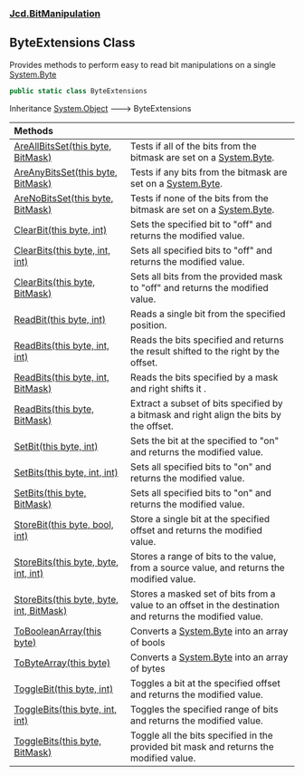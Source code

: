 ### [Jcd.BitManipulation](Jcd.BitManipulation.md 'Jcd.BitManipulation')

## ByteExtensions Class

Provides methods to perform easy to read bit manipulations on a
single [System.Byte](https://docs.microsoft.com/en-us/dotnet/api/System.Byte 'System.Byte')

```csharp
public static class ByteExtensions
```

Inheritance [System.Object](https://docs.microsoft.com/en-us/dotnet/api/System.Object 'System.Object') &#129106;
ByteExtensions

| Methods                                                                                                                                                                                                                                      |                                                                                                                                               |
|:---------------------------------------------------------------------------------------------------------------------------------------------------------------------------------------------------------------------------------------------|:----------------------------------------------------------------------------------------------------------------------------------------------|
| [AreAllBitsSet(this byte, BitMask)](Jcd.BitManipulation.ByteExtensions.AreAllBitsSet(thisbyte,Jcd.BitManipulation.BitMask).md 'Jcd.BitManipulation.ByteExtensions.AreAllBitsSet(this byte, Jcd.BitManipulation.BitMask)')                    | Tests if all of the bits from the bitmask are set on a [System.Byte](https://docs.microsoft.com/en-us/dotnet/api/System.Byte 'System.Byte').  |
| [AreAnyBitsSet(this byte, BitMask)](Jcd.BitManipulation.ByteExtensions.AreAnyBitsSet(thisbyte,Jcd.BitManipulation.BitMask).md 'Jcd.BitManipulation.ByteExtensions.AreAnyBitsSet(this byte, Jcd.BitManipulation.BitMask)')                    | Tests if any bits from the bitmask are set on a [System.Byte](https://docs.microsoft.com/en-us/dotnet/api/System.Byte 'System.Byte').         |
| [AreNoBitsSet(this byte, BitMask)](Jcd.BitManipulation.ByteExtensions.AreNoBitsSet(thisbyte,Jcd.BitManipulation.BitMask).md 'Jcd.BitManipulation.ByteExtensions.AreNoBitsSet(this byte, Jcd.BitManipulation.BitMask)')                       | Tests if none of the bits from the bitmask are set on a [System.Byte](https://docs.microsoft.com/en-us/dotnet/api/System.Byte 'System.Byte'). |
| [ClearBit(this byte, int)](Jcd.BitManipulation.ByteExtensions.ClearBit(thisbyte,int).md 'Jcd.BitManipulation.ByteExtensions.ClearBit(this byte, int)')                                                                                       | Sets the specified bit to "off" and returns the modified value.                                                                               |
| [ClearBits(this byte, int, int)](Jcd.BitManipulation.ByteExtensions.ClearBits(thisbyte,int,int).md 'Jcd.BitManipulation.ByteExtensions.ClearBits(this byte, int, int)')                                                                      | Sets all specified bits to "off" and returns the modified value.                                                                              |
| [ClearBits(this byte, BitMask)](Jcd.BitManipulation.ByteExtensions.ClearBits(thisbyte,Jcd.BitManipulation.BitMask).md 'Jcd.BitManipulation.ByteExtensions.ClearBits(this byte, Jcd.BitManipulation.BitMask)')                                | Sets all bits from the provided mask to "off" and returns the modified value.                                                                 |
| [ReadBit(this byte, int)](Jcd.BitManipulation.ByteExtensions.ReadBit(thisbyte,int).md 'Jcd.BitManipulation.ByteExtensions.ReadBit(this byte, int)')                                                                                          | Reads a single bit from the specified position.                                                                                               |
| [ReadBits(this byte, int, int)](Jcd.BitManipulation.ByteExtensions.ReadBits(thisbyte,int,int).md 'Jcd.BitManipulation.ByteExtensions.ReadBits(this byte, int, int)')                                                                         | Reads the bits specified and returns the result shifted to the right by the offset.                                                           |
| [ReadBits(this byte, int, BitMask)](Jcd.BitManipulation.ByteExtensions.ReadBits(thisbyte,int,Jcd.BitManipulation.BitMask).md 'Jcd.BitManipulation.ByteExtensions.ReadBits(this byte, int, Jcd.BitManipulation.BitMask)')                     | Reads the bits specified by a mask and right shifts it .                                                                                      |
| [ReadBits(this byte, BitMask)](Jcd.BitManipulation.ByteExtensions.ReadBits(thisbyte,Jcd.BitManipulation.BitMask).md 'Jcd.BitManipulation.ByteExtensions.ReadBits(this byte, Jcd.BitManipulation.BitMask)')                                   | Extract a subset of bits specified by a bitmask and right align the bits by the offset.                                                       |
| [SetBit(this byte, int)](Jcd.BitManipulation.ByteExtensions.SetBit(thisbyte,int).md 'Jcd.BitManipulation.ByteExtensions.SetBit(this byte, int)')                                                                                             | Sets the bit at the specified to "on" and returns the modified value.                                                                         |
| [SetBits(this byte, int, int)](Jcd.BitManipulation.ByteExtensions.SetBits(thisbyte,int,int).md 'Jcd.BitManipulation.ByteExtensions.SetBits(this byte, int, int)')                                                                            | Sets all specified bits to "on" and returns the modified value.                                                                               |
| [SetBits(this byte, BitMask)](Jcd.BitManipulation.ByteExtensions.SetBits(thisbyte,Jcd.BitManipulation.BitMask).md 'Jcd.BitManipulation.ByteExtensions.SetBits(this byte, Jcd.BitManipulation.BitMask)')                                      | Sets all specified bits to "on" and returns the modified value.                                                                               |
| [StoreBit(this byte, bool, int)](Jcd.BitManipulation.ByteExtensions.StoreBit(thisbyte,bool,int).md 'Jcd.BitManipulation.ByteExtensions.StoreBit(this byte, bool, int)')                                                                      | Store a single bit at the specified offset and returns the modified value.                                                                    |
| [StoreBits(this byte, byte, int, int)](Jcd.BitManipulation.ByteExtensions.StoreBits(thisbyte,byte,int,int).md 'Jcd.BitManipulation.ByteExtensions.StoreBits(this byte, byte, int, int)')                                                     | Stores a range of bits to the value, from a source value, and returns the modified value.                                                     |
| [StoreBits(this byte, byte, int, BitMask)](Jcd.BitManipulation.ByteExtensions.StoreBits(thisbyte,byte,int,Jcd.BitManipulation.BitMask).md 'Jcd.BitManipulation.ByteExtensions.StoreBits(this byte, byte, int, Jcd.BitManipulation.BitMask)') | Stores a masked set of bits from a value to an offset in the destination and returns the modified value.                                      |
| [ToBooleanArray(this byte)](Jcd.BitManipulation.ByteExtensions.ToBooleanArray(thisbyte).md 'Jcd.BitManipulation.ByteExtensions.ToBooleanArray(this byte)')                                                                                   | Converts a [System.Byte](https://docs.microsoft.com/en-us/dotnet/api/System.Byte 'System.Byte') into an array of bools                        |
| [ToByteArray(this byte)](Jcd.BitManipulation.ByteExtensions.ToByteArray(thisbyte).md 'Jcd.BitManipulation.ByteExtensions.ToByteArray(this byte)')                                                                                            | Converts a [System.Byte](https://docs.microsoft.com/en-us/dotnet/api/System.Byte 'System.Byte') into an array of bytes                        |
| [ToggleBit(this byte, int)](Jcd.BitManipulation.ByteExtensions.ToggleBit(thisbyte,int).md 'Jcd.BitManipulation.ByteExtensions.ToggleBit(this byte, int)')                                                                                    | Toggles a bit at the specified offset and returns the modified value.                                                                         |
| [ToggleBits(this byte, int, int)](Jcd.BitManipulation.ByteExtensions.ToggleBits(thisbyte,int,int).md 'Jcd.BitManipulation.ByteExtensions.ToggleBits(this byte, int, int)')                                                                   | Toggles the specified range of bits and returns the modified value.                                                                           |
| [ToggleBits(this byte, BitMask)](Jcd.BitManipulation.ByteExtensions.ToggleBits(thisbyte,Jcd.BitManipulation.BitMask).md 'Jcd.BitManipulation.ByteExtensions.ToggleBits(this byte, Jcd.BitManipulation.BitMask)')                             | Toggle all the bits specified in the provided bit mask and returns the modified value.                                                        |
